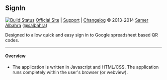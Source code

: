## SignIn

[![Build Status](https://travis-ci.org/salbahra/SignIn.png)](https://travis-ci.org/salbahra/signin)
[Official Site][official] | [Support][help] | [Changelog][changelog]
&copy; 2013-2014 [Samer Albahra][salbahra] ([@salbahra](https://twitter.com/salbahra))

Designed to allow quick and easy sign in to Google spreadsheet based QR codes.

---

[official]: http://albahra.com/
[help]: http://rayshobby.net/phpBB3/viewforum.php?f=1
[changelog]: https://github.com/salbahra/SignIn/releases
[salbahra]: http://albahra.com/

#### Overview

+ The application is written in Javascript and HTML/CSS. The application runs completely within the user's browser (or webview).
